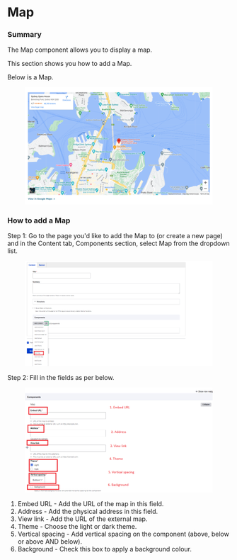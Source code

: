 # Map

### Summary

The Map component allows you to display a map.

This section shows you how to add a Map.&#x20;

Below is a Map.&#x20;

<figure><img src="../../.gitbook/assets/image (1) (1) (1).png" alt=""><figcaption></figcaption></figure>

### How to add a Map&#x20;

Step 1: Go to the page you'd like to add the Map to (or create a new page) and in the Content tab, Components section, select Map from the dropdown list.

<figure><img src="../../.gitbook/assets/image (67).png" alt=""><figcaption></figcaption></figure>

Step 2: Fill in the fields as per below.

<figure><img src="../../.gitbook/assets/image (49).png" alt=""><figcaption></figcaption></figure>

1. Embed URL - Add the URL of the map in this field.
2. Address - Add the physical address in this field.&#x20;
3. View link - Add the URL of the external map.
4. Theme - Choose the light or dark theme.
5. Vertical spacing - Add vertical spacing on the component (above, below or above AND below).
6. Background - Check this box to apply a background colour.

